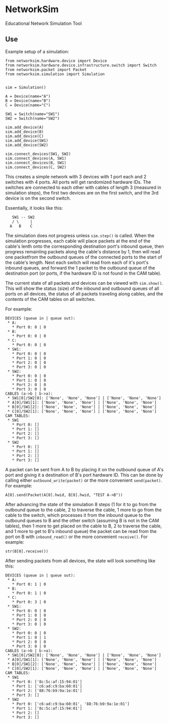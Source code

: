 # NetworkSim
Educational Network Simulation Tool

## Use
Example setup of a simulation:

```
from networksim.hardware.device import Device
from networksim.hardware.device.infrastructure.switch import Switch
from networksim.packet import Packet
from networksim.simulation import Simulation


sim = Simulation()

A = Device(name="A")
B = Device(name="B")
C = Device(name="C")

SW1 = Switch(name="SW1")
SW2 = Switch(name="SW2")

sim.add_device(A)
sim.add_device(B)
sim.add_device(C)
sim.add_device(SW1)
sim.add_device(SW2)

sim.connect_devices(SW1, SW2)
sim.connect_devices(A, SW1)
sim.connect_devices(B, SW1)
sim.connect_devices(C, SW2)
```

This creates a simple network with 3 devices with 1 port each and 2 switches with 4 ports. All ports will get randomized hardware IDs. The switches are connected to each other with cables of length 3 (measured in simulation steps), the first two devices are on the first switch, and the 3rd device is on the second switch.

Essentially, it looks like this:

```
   SW1 -- SW2
   / \     |
  A   B    C
```

The simulation does not progress unless `sim.step()` is called. When the simulation progresses, each cable will place packets at the end of the cable's lenth onto the corresponding destination port's inbound queue, then progress remainling packets along the cable's distance by 1, then will read one packetfrom the outbound queues of the connected ports to the start of the cable's length. Next each switch will read from each of it's port's inbound queues, and forward the 1 packet to the outbound queue of the destination port (or ports, if the hardware ID is not found in the CAM table).

The current state of all packets and devices can be viewed with `sim.show()`. This will show the status (size) of the inbound and outbound queues of all ports on all devices, the status of all packets traveling along cables, and the contents of the CAM tables on all switches.

For example:
```
DEVICES (queue in | queue out):
 * A:
   * Port 0: 0 | 0
 * B:
   * Port 0: 0 | 0
 * C:
   * Port 0: 0 | 0
 * SW1:
   * Port 0: 0 | 0
   * Port 1: 0 | 0
   * Port 2: 0 | 0
   * Port 3: 0 | 0
 * SW2:
   * Port 0: 0 | 0
   * Port 1: 0 | 0
   * Port 2: 0 | 0
   * Port 3: 0 | 0
CABLES (a->b | b->a):
 * SW1[0]/SW2[0]: ['None', 'None', 'None'] | ['None', 'None', 'None']
 * A[0]/SW1[1]: ['None', 'None', 'None'] | ['None', 'None', 'None']
 * B[0]/SW1[2]: ['None', 'None', 'None'] | ['None', 'None', 'None']
 * C[0]/SW2[1]: ['None', 'None', 'None'] | ['None', 'None', 'None']
CAM TABLES:
 * SW1
   * Port 0: []
   * Port 1: []
   * Port 2: []
   * Port 3: []
 * SW2
   * Port 0: []
   * Port 1: []
   * Port 2: []
   * Port 3: []
```

A packet can be sent from A to B by placing it on the outbound queue of A's port and giving it a destination of B's port hardware ID. This can be done by calling either `outbound_write(packet)` or the more convenient `send(packet)`. For example:

```
A[0].send(Packet(A[0].hwid, B[0].hwid, "TEST A->B"))
```

After advancing the state of the simulation 8 steps (1 for it to go from the outbound queue to the cable, 2 to traverse the cable, 1 more to go from the cable to the switch, which processes it from the inbound queue to the outbound queues to B and the other switch (assuming B is not in the CAM tables), then 1 more to get placed on the cable to B, 2 to traverse the cable, and 1 more to get to B's inbound queue) the packet can be read from the port on B with `inbound_read()` or the more convenient `receive()`. For example:

```
str(B[0].receive())
```

After sending packets from all devices, the state will look something like this:

```
DEVICES (queue in | queue out):
 * A:
   * Port 0: 1 | 0
 * B:
   * Port 0: 1 | 0
 * C:
   * Port 0: 3 | 0
 * SW1:
   * Port 0: 0 | 0
   * Port 1: 0 | 0
   * Port 2: 0 | 0
   * Port 3: 0 | 0
 * SW2:
   * Port 0: 0 | 0
   * Port 1: 0 | 1
   * Port 2: 0 | 0
   * Port 3: 0 | 0
CABLES (a->b | b->a):
 * SW1[0]/SW2[0]: ['None', 'None', 'None'] | ['None', 'None', 'None']
 * A[0]/SW1[1]: ['None', 'None', 'None'] | ['None', 'None', 'None']
 * B[0]/SW1[2]: ['None', 'None', 'None'] | ['None', 'None', 'None']
 * C[0]/SW2[1]: ['None', 'None', 'None'] | ['None', 'None', 'None']
CAM TABLES:
 * SW1
   * Port 0: ['8c:5c:af:15:94:01']
   * Port 1: ['c6:ad:c9:ba:60:01']
   * Port 2: ['88:76:b9:9a:1e:01']
   * Port 3: []
 * SW2
   * Port 0: ['c6:ad:c9:ba:60:01', '88:76:b9:9a:1e:01']
   * Port 1: ['8c:5c:af:15:94:01']
   * Port 2: []
   * Port 3: []
```
